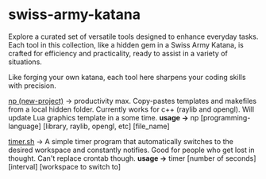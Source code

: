 # swiss-army-katana
Explore a curated set of versatile tools designed to enhance everyday tasks. Each tool in this collection, like a hidden gem in a Swiss Army Katana, is crafted for efficiency and practicality, ready to assist in a variety of situations.

Like forging your own katana, each tool here sharpens your coding skills with precision.

[np (new-project)](https://github.com/bhu1-103/swiss-army-katana/tree/main/tools/template-handler) 
-> productivity max. Copy-pastes templates and makefiles from a local hidden folder. Currently works for c++ (raylib and opengl). Will update Lua graphics template in a some time.
**usage ->** np [programming-language] [library, raylib, opengl, etc] [file_name]

[timer.sh](https://github.com/bhu1-103/swiss-army-katana/tree/main/tools/timer.sh) 
-> A simple timer program that automatically switches to the desired workspace and constantly notifies. Good for people who get lost in thought. Can't replace crontab though.
**usage ->** timer [number of seconds] [interval] [workspace to switch to]
